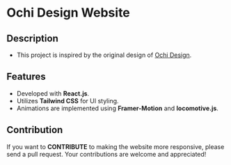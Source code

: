 # Ochi Design Website

## Description

- This project is inspired by the original design of [Ochi Design](https://ochi.design/).

## Features

- Developed with **React.js**.
- Utilizes **Tailwind CSS** for UI styling.
- Animations are implemented using **Framer-Motion** and **locomotive.js**.

## Contribution

If you want to **CONTRIBUTE** to making the website more responsive, please send a pull request. Your contributions are welcome and appreciated!
